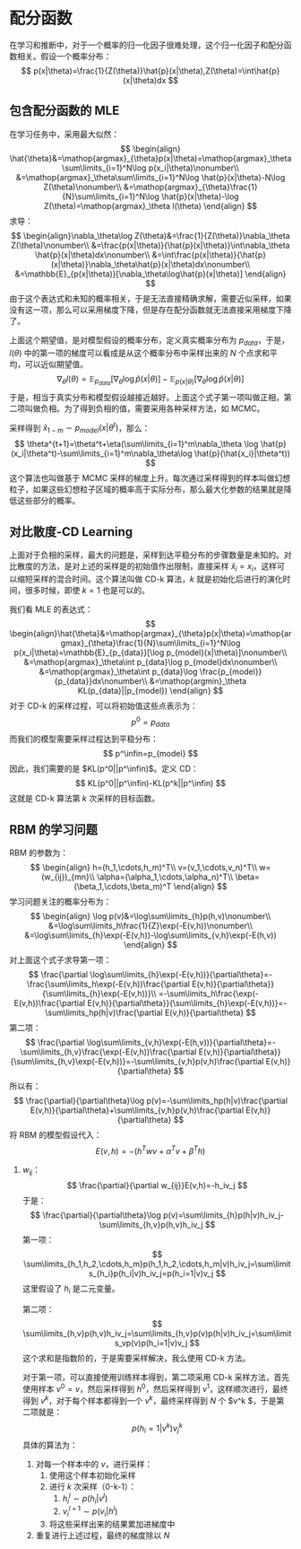 # 配分函数

在学习和推断中，对于一个概率的归一化因子很难处理，这个归一化因子和配分函数相关。假设一个概率分布：
$$
p(x|\theta)=\frac{1}{Z(\theta)}\hat{p}(x|\theta),Z(\theta)=\int\hat{p}(x|\theta)dx
$$

## 包含配分函数的 MLE

在学习任务中，采用最大似然：
$$
\begin{align}
\hat{\theta}&=\mathop{argmax}_{\theta}p(x|\theta)=\mathop{argmax}_\theta\sum\limits_{i=1}^N\log p(x_i|\theta)\nonumber\\
&=\mathop{argmax}_\theta\sum\limits_{i=1}^N\log \hat{p}(x|\theta)-N\log Z(\theta)\nonumber\\
&=\mathop{argmax}_{\theta}\frac{1}{N}\sum\limits_{i=1}^N\log \hat{p}(x|\theta)-\log Z(\theta)=\mathop{argmax}_\theta l(\theta)
\end{align}
$$
求导：
$$
\begin{align}\nabla_\theta\log Z(\theta)&=\frac{1}{Z(\theta)}\nabla_\theta Z(\theta)\nonumber\\
&=\frac{p(x|\theta)}{\hat{p}(x|\theta)}\int\nabla_\theta \hat{p}(x|\theta)dx\nonumber\\
&=\int\frac{p(x|\theta)}{\hat{p}(x|\theta)}\nabla_\theta\hat{p}(x|\theta)dx\nonumber\\
&=\mathbb{E}_{p(x|\theta)}[\nabla_\theta\log\hat{p}(x|\theta)]
\end{align}
$$
由于这个表达式和未知的概率相关，于是无法直接精确求解，需要近似采样，如果没有这一项，那么可以采用梯度下降，但是存在配分函数就无法直接采用梯度下降了。

上面这个期望值，是对模型假设的概率分布，定义真实概率分布为 $p_{data}$，于是，$l(\theta)$ 中的第一项的梯度可以看成是从这个概率分布中采样出来的 $N$ 个点求和平均，可以近似期望值。
$$
\nabla_\theta l(\theta)=\mathbb{E}_{p_{data}}[\nabla_\theta\log\hat{p}(x|\theta)]-\mathbb{E}_{p(x|\theta)}[\nabla_\theta\log\hat{p}(x|\theta)]
$$
于是，相当于真实分布和模型假设越接近越好。上面这个式子第一项叫做正相，第二项叫做负相。为了得到负相的值，需要采用各种采样方法，如 MCMC。

采样得到 $\hat{x}_{1-m}\sim p_{model}(x|\theta^t)$，那么：
$$
\theta^{t+1}=\theta^t+\eta(\sum\limits_{i=1}^m\nabla_\theta \log \hat{p}(x_i|\theta^t)-\sum\limits_{i=1}^m\nabla_\theta\log \hat{p}(\hat{x_i}|\theta^t))
$$
这个算法也叫做基于 MCMC 采样的梯度上升。每次通过采样得到的样本叫做幻想粒子，如果这些幻想粒子区域的概率高于实际分布，那么最大化参数的结果就是降低这些部分的概率。

## 对比散度-CD Learning

上面对于负相的采样，最大的问题是，采样到达平稳分布的步骤数量是未知的。对比散度的方法，是对上述的采样是的初始值作出限制，直接采样 $\hat{x}_i=x_i$，这样可以缩短采样的混合时间。这个算法叫做 CD-k 算法，$k$ 就是初始化后进行的演化时间，很多时候，即使 $k=1$ 也是可以的。

我们看 MLE 的表达式：
$$
\begin{align}\hat{\theta}&=\mathop{argmax}_{\theta}p(x|\theta)=\mathop{argmax}_{\theta}\frac{1}{N}\sum\limits_{i=1}^N\log p(x_i|\theta)=\mathbb{E}_{p_{data}}[\log p_{model}(x|\theta)]\nonumber\\
&=\mathop{argmax}_\theta\int p_{data}\log p_{model}dx\nonumber\\
&=\mathop{argmax}_\theta\int p_{data}\log \frac{p_{model}}{p_{data}}dx\nonumber\\
&=\mathop{argmin}_\theta KL(p_{data}||p_{model})
\end{align}
$$
对于 CD-k 的采样过程，可以将初始值这些点表示为：
$$
p^0=p_{data}
$$
而我们的模型需要采样过程达到平稳分布：
$$
p^\infin=p_{model}
$$
因此，我们需要的是 $KL(p^0||p^\infin)$。定义 CD：
$$
KL(p^0||p^\infin)-KL(p^k||p^\infin)
$$
这就是 CD-k 算法第 $k$ 次采样的目标函数。

## RBM 的学习问题

RBM 的参数为：
$$
\begin{align}
h=(h_1,\cdots,h_m)^T\\
v=(v_1,\cdots,v_n)^T\\
w=(w_{ij})_{mn}\\
\alpha=(\alpha_1,\cdots,\alpha_n)^T\\
\beta=(\beta_1,\cdots,\beta_m)^T
\end{align}
$$
学习问题关注的概率分布为：
$$
\begin{align}
\log p(v)&=\log\sum\limits_{h}p(h,v)\nonumber\\
&=\log\sum\limits_h\frac{1}{Z}\exp(-E(v,h))\nonumber\\
&=\log\sum\limits_{h}\exp(-E(v,h))-\log\sum\limits_{v,h}\exp(-E(h,v))
\end{align}
$$
对上面这个式子求导第一项：
$$
\frac{\partial \log\sum\limits_{h}\exp(-E(v,h))}{\partial\theta}=-\frac{\sum\limits_h\exp(-E(v,h))\frac{\partial E(v,h)}{\partial\theta}}{\sum\limits_{h}\exp(-E(v,h))}\\
=-\sum\limits_h\frac{\exp(-E(v,h))\frac{\partial E(v,h)}{\partial\theta}}{\sum\limits_{h}\exp(-E(v,h))}=-\sum\limits_hp(h|v)\frac{\partial E(v,h)}{\partial\theta}
$$
第二项：
$$
\frac{\partial \log\sum\limits_{v,h}\exp(-E(h,v))}{\partial\theta}=-\sum\limits_{h,v}\frac{\exp(-E(v,h))\frac{\partial E(v,h)}{\partial\theta}}{\sum\limits_{h,v}\exp(-E(v,h))}=-\sum\limits_{v,h}p(v,h)\frac{\partial E(v,h)}{\partial\theta}
$$
所以有：
$$
\frac{\partial}{\partial\theta}\log p(v)=-\sum\limits_hp(h|v)\frac{\partial E(v,h)}{\partial\theta}+\sum\limits_{v,h}p(v,h)\frac{\partial E(v,h)}{\partial\theta}
$$
将 RBM 的模型假设代入：
$$
E(v,h)=-(h^Twv+\alpha^Tv+\beta^Th)
$$

1.  $w_{ij}$：
    $$
    \frac{\partial}{\partial w_{ij}}E(v,h)=-h_iv_j
    $$
    于是：
    $$
    \frac{\partial}{\partial\theta}\log p(v)=\sum\limits_{h}p(h|v)h_iv_j-\sum\limits_{h,v}p(h,v)h_iv_j
    $$
    第一项：
    $$
    \sum\limits_{h_1,h_2,\cdots,h_m}p(h_1,h_2,\cdots,h_m|v)h_iv_j=\sum\limits_{h_i}p(h_i|v)h_iv_j=p(h_i=1|v)v_j
    $$
    这里假设了 $h_i$ 是二元变量。

    第二项：
    $$
    \sum\limits_{h,v}p(h,v)h_iv_j=\sum\limits_{h,v}p(v)p(h|v)h_iv_j=\sum\limits_vp(v)p(h_i=1|v)v_j
    $$
    这个求和是指数阶的，于是需要采样解决，我么使用 CD-k 方法。

    对于第一项，可以直接使用训练样本得到，第二项采用 CD-k 采样方法，首先使用样本 $v^0=v$，然后采样得到 $h^0$，然后采样得到 $v^1$，这样顺次进行，最终得到 $v^k$，对于每个样本都得到一个 $v^k$，最终采样得到 $N$ 个 $v^k $，于是第二项就是：
    $$
    p(h_i=1|v^k)v_j^k
    $$
    具体的算法为：

    1.  对每一个样本中的 $v$，进行采样：
        1.  使用这个样本初始化采样
        2.  进行 $k$ 次采样（0-k-1）：
            1.  $h_i^l\sim p(h_i|v^l)$
            2.  $v_i^{l+1}\sim p(v_i|h^l)$
        3.  将这些采样出来的结果累加进梯度中
    2.  重复进行上述过程，最终的梯度除以 $N$

